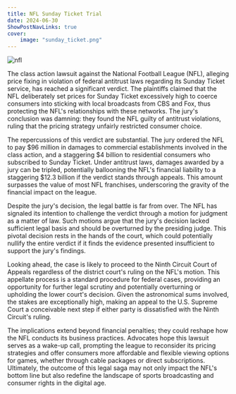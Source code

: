 ```yaml
---
title: NFL Sunday Ticket Trial
date: 2024-06-30
ShowPostNavLinks: true
cover:
    image: "sunday_ticket.png"
---
```


![nfl](/sunday_ticket.png)

The class action lawsuit against the National Football League (NFL), alleging price fixing in violation of federal antitrust laws regarding its Sunday Ticket service, has reached a significant verdict. The plaintiffs claimed that the NFL deliberately set prices for Sunday Ticket excessively high to coerce consumers into sticking with local broadcasts from CBS and Fox, thus protecting the NFL's relationships with these networks. The jury's conclusion was damning: they found the NFL guilty of antitrust violations, ruling that the pricing strategy unfairly restricted consumer choice.

The repercussions of this verdict are substantial. The jury ordered the NFL to pay $96 million in damages to commercial establishments involved in the class action, and a staggering $4 billion to residential consumers who subscribed to Sunday Ticket. Under antitrust laws, damages awarded by a jury can be tripled, potentially ballooning the NFL's financial liability to a staggering $12.3 billion if the verdict stands through appeals. This amount surpasses the value of most NFL franchises, underscoring the gravity of the financial impact on the league.

Despite the jury's decision, the legal battle is far from over. The NFL has signaled its intention to challenge the verdict through a motion for judgment as a matter of law. Such motions argue that the jury's decision lacked sufficient legal basis and should be overturned by the presiding judge. This pivotal decision rests in the hands of the court, which could potentially nullify the entire verdict if it finds the evidence presented insufficient to support the jury's findings.

Looking ahead, the case is likely to proceed to the Ninth Circuit Court of Appeals regardless of the district court's ruling on the NFL's motion. This appellate process is a standard procedure for federal cases, providing an opportunity for further legal scrutiny and potentially overturning or upholding the lower court's decision. Given the astronomical sums involved, the stakes are exceptionally high, making an appeal to the U.S. Supreme Court a conceivable next step if either party is dissatisfied with the Ninth Circuit's ruling.

The implications extend beyond financial penalties; they could reshape how the NFL conducts its business practices. Advocates hope this lawsuit serves as a wake-up call, prompting the league to reconsider its pricing strategies and offer consumers more affordable and flexible viewing options for games, whether through cable packages or direct subscriptions. Ultimately, the outcome of this legal saga may not only impact the NFL's bottom line but also redefine the landscape of sports broadcasting and consumer rights in the digital age.
